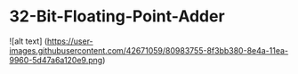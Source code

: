 # 32-Bit-Floating-Point-Adder

![alt text] (https://user-images.githubusercontent.com/42671059/80983755-8f3bb380-8e4a-11ea-9960-5d47a6a120e9.png)

